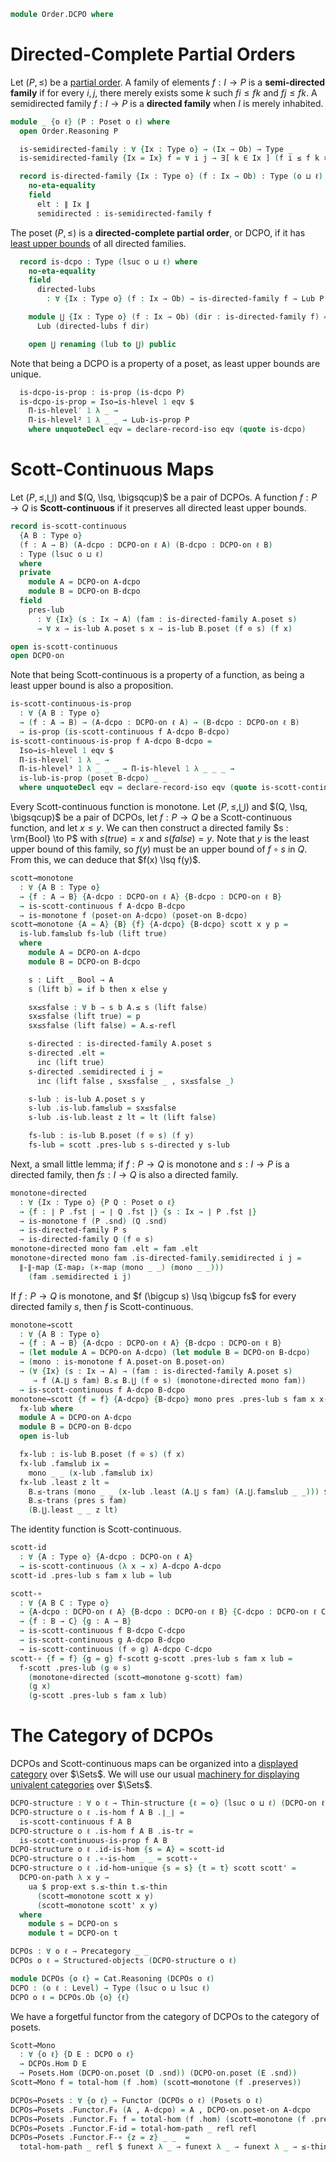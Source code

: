 <!--
```agda
-- Required to get pathp in DCPO-on to go through.
{-# OPTIONS --lossy-unification #-}
open import Data.Bool

open import Cat.Displayed.Univalence.Thin
open import Cat.Displayed.Total
open import Cat.Prelude

open import Order.Base
open import Order.Instances.Props

import Cat.Reasoning
import Order.Reasoning
open import Order.Diagram.Lub
```
-->

```agda
module Order.DCPO where
```

<!--
```agda
open Total-hom

private variable
  o ℓ ℓ' : Level
  Ix A B : Type o
```
-->

# Directed-Complete Partial Orders

Let $(P, \le)$ be a [partial order]. A family of elements $f : I \to P$ is
a **semi-directed family** if for every $i, j$, there merely exists
some $k$ such $f i \le f k$ and $f j \le f k$. A semidirected family
$f : I \to P$ is a **directed family** when $I$ is merely inhabited.

[partial order]: Order.Base.html

```agda
module _ {o ℓ} (P : Poset o ℓ) where
  open Order.Reasoning P

  is-semidirected-family : ∀ {Ix : Type o} → (Ix → Ob) → Type _
  is-semidirected-family {Ix = Ix} f = ∀ i j → ∃[ k ∈ Ix ] (f i ≤ f k × f j ≤ f k)

  record is-directed-family {Ix : Type o} (f : Ix → Ob) : Type (o ⊔ ℓ) where
    no-eta-equality
    field
      elt : ∥ Ix ∥
      semidirected : is-semidirected-family f

```

The poset $(P, \le)$ is a **directed-complete partial order**, or DCPO,
if it has [least upper bounds] of all directed families.

[least upper bounds]: Order.Diagram.Lub.html

```agda
  record is-dcpo : Type (lsuc o ⊔ ℓ) where
    no-eta-equality
    field
      directed-lubs
        : ∀ {Ix : Type o} (f : Ix → Ob) → is-directed-family f → Lub P f

    module ⋃ {Ix : Type o} (f : Ix → Ob) (dir : is-directed-family f) =
      Lub (directed-lubs f dir)

    open ⋃ renaming (lub to ⋃) public
```

Note that being a DCPO is a property of a poset, as least upper bounds
are unique.

<!--
```agda
module _ {o ℓ} {P : Poset o ℓ} where
  open Order.Reasoning P
  open is-dcpo
```
-->

```agda
  is-dcpo-is-prop : is-prop (is-dcpo P)
  is-dcpo-is-prop = Iso→is-hlevel 1 eqv $
    Π-is-hlevel′ 1 λ _ →
    Π-is-hlevel² 1 λ _ _ → Lub-is-prop P
    where unquoteDecl eqv = declare-record-iso eqv (quote is-dcpo) 
```

<!--
```agda
record DCPO-on {o} (ℓ : Level) (A : Type o) : Type (lsuc (o ⊔ ℓ)) where
  no-eta-equality
  field
    poset-on : Poset-on ℓ A
  open Poset-on poset-on public

  poset : Poset o ℓ
  poset = el A has-is-set , poset-on

  field
    has-dcpo : is-dcpo (el A has-is-set , poset-on)
  open is-dcpo has-dcpo public


DCPO-on-pathp
  : ∀ {A B : Type o}
  → {A-dcpo : DCPO-on ℓ A} {B-dcpo : DCPO-on ℓ B}
  → (p : A ≡ B)
  → PathP (λ i → p i → p i → Type ℓ) (DCPO-on._≤_ A-dcpo) (DCPO-on._≤_ B-dcpo)
  → PathP (λ i → DCPO-on ℓ (p i)) A-dcpo B-dcpo
DCPO-on-pathp {o = o} {ℓ = ℓ} {A-dcpo = A-dcpo} {B-dcpo} p q = dcpo-path where
  module A = DCPO-on A-dcpo
  module B = DCPO-on B-dcpo

  abstract
    on-path : PathP (λ i → Poset-on ℓ (p i)) A.poset-on B.poset-on
    on-path = Poset-on-pathp p q

  poset-line : I → Poset o ℓ
  poset-line i = el (p i) (Poset-on.has-is-set (on-path i)) , on-path i

  dcpo-path : PathP (λ i → DCPO-on ℓ (p i)) A-dcpo B-dcpo
  dcpo-path i .DCPO-on.poset-on = on-path i
  dcpo-path i .DCPO-on.has-dcpo =
    is-prop→pathp
      (λ i → is-dcpo-is-prop {P = poset-line i})
      A.has-dcpo B.has-dcpo i

DCPO-on-path
  : ∀ {A : Type o}
  → {P Q : DCPO-on ℓ A}
  → (∀ x y → DCPO-on._≤_ P x y ≡ DCPO-on._≤_ Q x y)
  → P ≡ Q
DCPO-on-path p = DCPO-on-pathp refl (funext λ x → funext λ y → p x y)

open is-directed-family
```
-->

# Scott-Continuous Maps

Let $(P, \le, \bigcup)$ and $(Q, \lsq, \bigsqcup)$ be a pair of DCPOs.
A function $f : P \to Q$ is **Scott-continuous** if it preserves all
directed least upper bounds.

```agda
record is-scott-continuous
  {A B : Type o}
  (f : A → B) (A-dcpo : DCPO-on ℓ A) (B-dcpo : DCPO-on ℓ B)
  : Type (lsuc o ⊔ ℓ)
  where
  private
    module A = DCPO-on A-dcpo
    module B = DCPO-on B-dcpo
  field
    pres-lub
      : ∀ {Ix} (s : Ix → A) (fam : is-directed-family A.poset s)
      → ∀ x → is-lub A.poset s x → is-lub B.poset (f ⊙ s) (f x)

open is-scott-continuous
open DCPO-on
```



Note that being Scott-continuous is a property of a function, as being
a least upper bound is also a proposition.

```agda
is-scott-continuous-is-prop
  : ∀ {A B : Type o}
  → (f : A → B) → (A-dcpo : DCPO-on ℓ A) → (B-dcpo : DCPO-on ℓ B)
  → is-prop (is-scott-continuous f A-dcpo B-dcpo)
is-scott-continuous-is-prop f A-dcpo B-dcpo =
  Iso→is-hlevel 1 eqv $
  Π-is-hlevel′ 1 λ _ →
  Π-is-hlevel³ 1 λ _ _ _ → Π-is-hlevel 1 λ _ _ _ →
  is-lub-is-prop (poset B-dcpo) _ _
  where unquoteDecl eqv = declare-record-iso eqv (quote is-scott-continuous) 
```

Every Scott-continuous function is monotone. Let $(P, \le, \bigcup)$ and
$(Q, \lsq, \bigsqcup)$ be a pair of DCPOs, let $f : P \to Q$ be a
Scott-continuous function, and let $x \le y$. We can then construct
a directed family $s : \rm{Bool} \to P$ with $s(true) = x$ and
$s(false) = y$. Note that $y$ is the least upper bound of this family,
so $f(y)$ must be an upper bound of $f \circ s$ in $Q$. From this,
we can deduce that $f(x) \lsq f(y)$.

```agda
scott→monotone
  : ∀ {A B : Type o}
  → {f : A → B} {A-dcpo : DCPO-on ℓ A} {B-dcpo : DCPO-on ℓ B}
  → is-scott-continuous f A-dcpo B-dcpo
  → is-monotone f (poset-on A-dcpo) (poset-on B-dcpo)
scott→monotone {A = A} {B} {f} {A-dcpo} {B-dcpo} scott x y p =
  is-lub.fam≤lub fs-lub (lift true)
  where
    module A = DCPO-on A-dcpo
    module B = DCPO-on B-dcpo

    s : Lift _ Bool → A
    s (lift b) = if b then x else y

    sx≤sfalse : ∀ b → s b A.≤ s (lift false)
    sx≤sfalse (lift true) = p
    sx≤sfalse (lift false) = A.≤-refl

    s-directed : is-directed-family A.poset s
    s-directed .elt =
      inc (lift true)
    s-directed .semidirected i j =
      inc (lift false , sx≤sfalse _ , sx≤sfalse _)

    s-lub : is-lub A.poset s y
    s-lub .is-lub.fam≤lub = sx≤sfalse
    s-lub .is-lub.least z lt = lt (lift false)

    fs-lub : is-lub B.poset (f ⊙ s) (f y)
    fs-lub = scott .pres-lub s s-directed y s-lub
```

Next, a small little lemma; if $f : P \to Q$ is monotone and $s : I \to P$
is a directed family, then $fs : I \to Q$ is also a directed family.

```agda
monotone∘directed
  : ∀ {Ix : Type o} {P Q : Poset o ℓ}
  → {f : ∣ P .fst ∣ → ∣ Q .fst ∣} {s : Ix → ∣ P .fst ∣}
  → is-monotone f (P .snd) (Q .snd)
  → is-directed-family P s
  → is-directed-family Q (f ⊙ s)
monotone∘directed mono fam .elt = fam .elt
monotone∘directed mono fam .is-directed-family.semidirected i j =
  ∥-∥-map (Σ-map₂ (×-map (mono _ _) (mono _ _)))
    (fam .semidirected i j)
```

<!--
```agda
scott∘directed
  : ∀ {Ix : Type o}
  → {A B : Type o}{A-dcpo : DCPO-on ℓ A} {B-dcpo : DCPO-on ℓ B}
  → {f : A → B} {s : Ix → A}
  → is-scott-continuous f A-dcpo B-dcpo
  → is-directed-family (DCPO-on.poset A-dcpo) s
  → is-directed-family (DCPO-on.poset B-dcpo) (f ⊙ s)
scott∘directed scott dir = monotone∘directed (scott→monotone scott) dir

scott-⋃
  : ∀ {A B : Type o} {A-dcpo : DCPO-on ℓ A} {B-dcpo : DCPO-on ℓ B}
  → (let module A = DCPO-on A-dcpo) (let module B = DCPO-on B-dcpo)
  → {f : A → B}
  → (scott : is-scott-continuous f A-dcpo B-dcpo)
  → ∀ (s : Ix → A) (dir : is-directed-family A.poset s)
  → f (A.⋃ s dir) ≡ B.⋃ (f ⊙ s) (scott∘directed scott dir)
scott-⋃ {A-dcpo = A-dcpo} {B-dcpo = B-dcpo} scott s dir =
  B.≤-antisym
    (is-lub.least (scott .pres-lub s dir _ (A.⋃.has-lub s dir)) _ (B.⋃.fam≤lub _ _))
    (B.⋃.least _ _ _ λ ix → scott→monotone scott _ _ (A.⋃.fam≤lub _ _ ix))
  where
    module A = DCPO-on A-dcpo
    module B = DCPO-on B-dcpo
```
-->

If $f : P \to Q$ is monotone, and $f (\bigcup s) \lsq \bigcup fs$ for
every directed family $s$, then $f$ is Scott-continuous.

```agda
monotone→scott
  : ∀ {A B : Type o}
  → {f : A → B} {A-dcpo : DCPO-on ℓ A} {B-dcpo : DCPO-on ℓ B}
  → (let module A = DCPO-on A-dcpo) (let module B = DCPO-on B-dcpo)
  → (mono : is-monotone f A.poset-on B.poset-on)
  → (∀ {Ix} (s : Ix → A) → (fam : is-directed-family A.poset s)
     → f (A.⋃ s fam) B.≤ B.⋃ (f ⊙ s) (monotone∘directed mono fam))
  → is-scott-continuous f A-dcpo B-dcpo
monotone→scott {f = f} {A-dcpo} {B-dcpo} mono pres .pres-lub s fam x x-lub =
  fx-lub where
  module A = DCPO-on A-dcpo
  module B = DCPO-on B-dcpo
  open is-lub

  fx-lub : is-lub B.poset (f ⊙ s) (f x)
  fx-lub .fam≤lub ix =
    mono _ _ (x-lub .fam≤lub ix)
  fx-lub .least z lt =
    B.≤-trans (mono _ _ (x-lub .least (A.⋃ s fam) (A.⋃.fam≤lub _ _))) $
    B.≤-trans (pres s fam)
    (B.⋃.least _ _ z lt)
```

The identity function is Scott-continuous.

```agda
scott-id
  : ∀ {A : Type o} {A-dcpo : DCPO-on ℓ A}
  → is-scott-continuous (λ x → x) A-dcpo A-dcpo
scott-id .pres-lub s fam x lub = lub
```

```agda
scott-∘
  : ∀ {A B C : Type o}
  → {A-dcpo : DCPO-on ℓ A} {B-dcpo : DCPO-on ℓ B} {C-dcpo : DCPO-on ℓ C}
  → {f : B → C} {g : A → B}
  → is-scott-continuous f B-dcpo C-dcpo
  → is-scott-continuous g A-dcpo B-dcpo
  → is-scott-continuous (f ⊙ g) A-dcpo C-dcpo
scott-∘ {f = f} {g = g} f-scott g-scott .pres-lub s fam x lub =
  f-scott .pres-lub (g ⊙ s)
    (monotone∘directed (scott→monotone g-scott) fam)
    (g x)
    (g-scott .pres-lub s fam x lub)
```

# The Category of DCPOs

DCPOs and Scott-continuous maps can be organized into a [displayed category]
over $\Sets$. We will use our usual [machinery for displaying]
[univalent categories] over $\Sets$.

[displayed category]: Cat.Displayed.Base.html
[machinery for displaying]: Cat.Displayed.Univalence.Thin.html
[univalent categories]: Cat.Univalent.html

```agda
DCPO-structure : ∀ o ℓ → Thin-structure {ℓ = o} (lsuc o ⊔ ℓ) (DCPO-on ℓ)
DCPO-structure o ℓ .is-hom f A B .∣_∣ =
  is-scott-continuous f A B
DCPO-structure o ℓ .is-hom f A B .is-tr =
  is-scott-continuous-is-prop f A B 
DCPO-structure o ℓ .id-is-hom {s = A} = scott-id
DCPO-structure o ℓ .∘-is-hom _ _ = scott-∘
DCPO-structure o ℓ .id-hom-unique {s = s} {t = t} scott scott' =
  DCPO-on-path λ x y →
    ua $ prop-ext s.≤-thin t.≤-thin
      (scott→monotone scott x y)
      (scott→monotone scott' x y)
  where
    module s = DCPO-on s
    module t = DCPO-on t

DCPOs : ∀ o ℓ → Precategory _ _
DCPOs o ℓ = Structured-objects (DCPO-structure o ℓ)

module DCPOs {o ℓ} = Cat.Reasoning (DCPOs o ℓ)
DCPO : (o ℓ : Level) → Type (lsuc o ⊔ lsuc ℓ)
DCPO o ℓ = DCPOs.Ob {o} {ℓ}
```

We have a forgetful functor from the category of DCPOs to the category
of posets.

```agda
Scott→Mono
  : ∀ {o ℓ} {D E : DCPO o ℓ}
  → DCPOs.Hom D E
  → Posets.Hom (DCPO-on.poset (D .snd)) (DCPO-on.poset (E .snd))
Scott→Mono f = total-hom (f .hom) (scott→monotone (f .preserves))

DCPOs→Posets : ∀ {o ℓ} → Functor (DCPOs o ℓ) (Posets o ℓ)
DCPOs→Posets .Functor.F₀ (A , A-dcpo) = A , DCPO-on.poset-on A-dcpo
DCPOs→Posets .Functor.F₁ f = total-hom (f .hom) (scott→monotone (f .preserves))
DCPOs→Posets .Functor.F-id = total-hom-path _ refl refl
DCPOs→Posets .Functor.F-∘ {z = z} _ _  =
  total-hom-path _ refl $ funext λ _ → funext λ _ → funext λ _ → ≤-thin (z .snd) _ _
```
